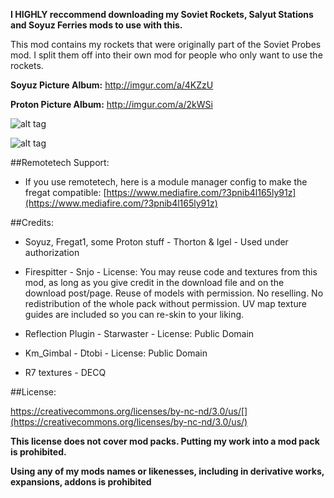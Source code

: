 **I HIGHLY reccommend downloading my Soviet Rockets, Salyut Stations and Soyuz Ferries mods to use with this.**

This mod contains my rockets that were originally part of the Soviet Probes mod. I split them off into their own mod for people who only want to use the rockets.

**Soyuz Picture Album:** http://imgur.com/a/4KZzU

**Proton Picture Album:** http://imgur.com/a/2kWSi

![alt tag](http://i.imgur.com/GuTIFjg.png)

![alt tag](http://i.imgur.com/54Xhyaj.png)

##Remotetech Support:
* If you use remotetech, here is a module manager config to make the fregat compatible: [https://www.mediafire.com/?3pnib4l165ly91z](https://www.mediafire.com/?3pnib4l165ly91z)

##Credits:

* Soyuz, Fregat1, some Proton stuff - Thorton & Igel - Used under authorization

* Firespitter - Snjo - License:
You may reuse code and textures from this mod, as long as you give credit in the download file and on the download post/page. Reuse of models with permission. No reselling. No redistribution of the whole pack without permission.
UV map texture guides are included so you can re-skin to your liking.

* Reflection Plugin - Starwaster - License: Public Domain

* Km_Gimbal - Dtobi - License: Public Domain

* R7 textures - DECQ

##License:

https://creativecommons.org/licenses/by-nc-nd/3.0/us/[](https://creativecommons.org/licenses/by-nc-nd/3.0/us/)

**This license does not cover mod packs. Putting my work into a mod pack is prohibited.**

**Using any of my mods names or likenesses, including in derivative works, expansions, addons is prohibited**

